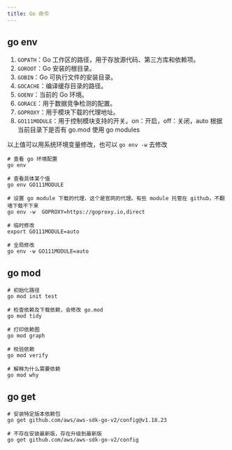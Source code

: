 ```yaml
---
title: Go 命令
---
```


## go env

1. `GOPATH`：Go 工作区的路径，用于存放源代码、第三方库和依赖项。
2. `GOROOT`：Go 安装的根目录。
3. `GOBIN`：Go 可执行文件的安装目录。
4. `GOCACHE`：编译缓存目录的路径。
5. `GOENV`：当前的 Go 环境。
6. `GORACE`：用于数据竞争检测的配置。
7. `GOPROXY`：用于模块下载的代理地址。
8. `GO111MODULE`：用于控制模块支持的开关。on：开启，off：关闭，auto 根据当前目录下是否有 go.mod 使用 go modules

以上值可以用系统环境变量修改，也可以 `go env -w` 去修改

```shell
# 查看 go 环境配置
go env

# 查看具体某个值
go env GO111MODULE

# 设置 go module 下载的代理，这个是官网的代理。有些 module 托管在 github，不翻墙下载不下来
go env -w  GOPROXY=https://goproxy.io,direct

# 临时修改
export GO111MODULE=auto

# 全局修改
go env -w GO111MODULE=auto
```

## go mod

```shell
# 初始化路径
go mod init test

# 检查依赖及下载依赖，会修改 go.mod
go mod tidy

# 打印依赖图
go mod graph

# 校验依赖
go mod verify

# 解释为什么需要依赖
go mod why
```

## go get

```shell
# 安装特定版本依赖包
go get github.com/aws/aws-sdk-go-v2/config@v1.18.23

# 不存在安装最新版，存在升级到最新版
go get github.com/aws/aws-sdk-go-v2/config
```
